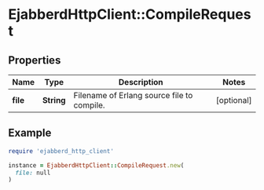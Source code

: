 # EjabberdHttpClient::CompileRequest

## Properties

| Name | Type | Description | Notes |
| ---- | ---- | ----------- | ----- |
| **file** | **String** | Filename of Erlang source file to compile. | [optional] |

## Example

```ruby
require 'ejabberd_http_client'

instance = EjabberdHttpClient::CompileRequest.new(
  file: null
)
```


